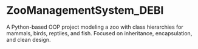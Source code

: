 # ZooManagementSystem_DEBI
A Python-based OOP project modeling a zoo with class hierarchies for mammals, birds, reptiles, and fish. Focused on inheritance, encapsulation, and clean design.
